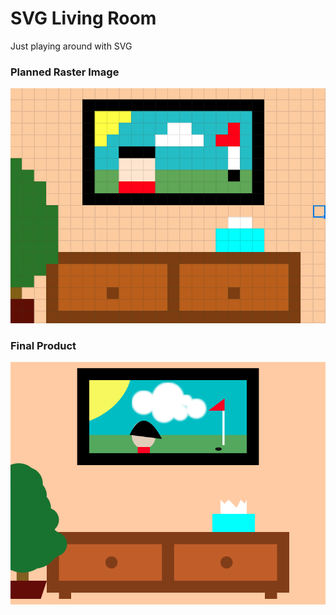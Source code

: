 # SVG Living Room
Just playing around with SVG

### Planned Raster Image
<img src="./raster-image.jpg">

### Final Product
<img src="./vector-image.jpg">
